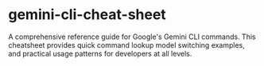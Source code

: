 # gemini-cli-cheat-sheet
A comprehensive reference guide for Google's Gemini CLI commands. This cheatsheet provides quick command lookup model switching examples, and practical usage patterns for developers at all levels.
